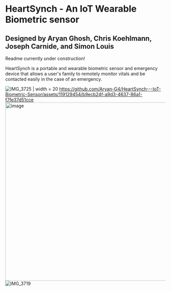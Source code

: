 # HeartSynch - An IoT Wearable Biometric sensor
## Designed by Aryan Ghosh, Chris Koehlmann, Joseph Carnide, and Simon Louis
Readme currently under construction!

HeartSynch is a portable and wearable biometric sensor and emergency device that allows a user's family to remotely monitor vitals and be contacted easily in the case of an emergency.


![IMG_3725](https://github.com/Aryan-G4/HeartSynch---IoT-Biometric-Sensor/assets/119129454/3c646009-eb83-4fa2-a30a-dc4f3b6d2930) | width = 20
https://github.com/Aryan-G4/HeartSynch---IoT-Biometric-Sensor/assets/119129454/b9ecb24f-a9d3-4637-86a1-f7fe37d51cce
<img width="562" alt="image" src="https://github.com/Aryan-G4/HeartSynch---IoT-Biometric-Sensor/assets/119129454/d3363f49-8608-4c10-ad13-eaea31a53d4f">
![IMG_3719](https://github.com/Aryan-G4/HeartSynch---IoT-Biometric-Sensor/assets/119129454/20c2a3f9-b8f4-4f39-87bf-e74b92b9cc8c)












